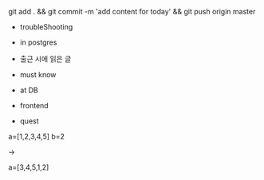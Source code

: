 
git add . && git commit -m 'add content for today' && git push origin master

- troubleShooting


- in postgres


- 출근 시에 읽은 글 


- must know 




- at DB 


- frontend

- quest

a=[1,2,3,4,5]
b=2

-> 

a=[3,4,5,1,2]

